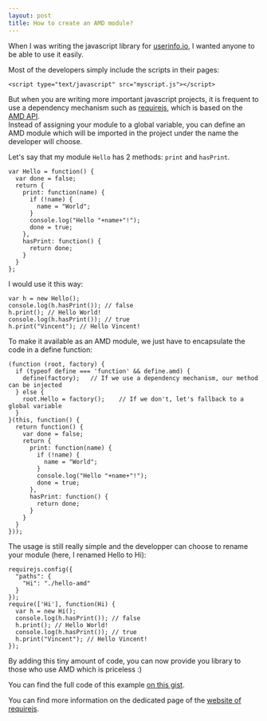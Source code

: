 ```yaml
---
layout: post
title: How to create an AMD module?
---
```


When I was writing the javascript library for [userinfo.io](http://userinfo.io), I wanted anyone to be able to use it easily.

Most of the developers simply include the scripts in their pages:

    <script type="text/javascript" src="myscript.js"></script>

But when you are writing more important javascript projects, it is frequent to use a dependency mechanism such as [requirejs](http://requirejs.org/), which is based on the [AMD API](https://github.com/amdjs/amdjs-api/wiki/AMD).  
Instead of assigning your module to a global variable, you can define an AMD module which will be imported in the project under the name the developer will choose.

<!--more-->

Let's say that my module `Hello` has 2 methods: `print` and `hasPrint`.

    var Hello = function() {
      var done = false;
      return {
        print: function(name) {
          if (!name) {
            name = "World";
          }
          console.log("Hello "+name+"!");
          done = true;
        },
        hasPrint: function() {
          return done;
        }
      }
    };

I would use it this way:

    var h = new Hello();
    console.log(h.hasPrint()); // false
    h.print(); // Hello World!
    console.log(h.hasPrint()); // true
    h.print("Vincent"); // Hello Vincent!


To make it available as an AMD module, we just have to encapsulate the code in a define function:

    (function (root, factory) {
      if (typeof define === 'function' && define.amd) {
        define(factory);   // If we use a dependency mechanism, our method can be injected
      } else {
        root.Hello = factory();    // If we don't, let's fallback to a global variable
      }
    }(this, function() {
      return function() {
        var done = false;
        return {
          print: function(name) {
            if (!name) {
              name = "World";
            }
            console.log("Hello "+name+"!");
            done = true;
          },
          hasPrint: function() {
            return done;
          }
        }
      }
    }));

The usage is still really simple and the developper can choose to rename your module (here, I renamed Hello to Hi):

    requirejs.config({
      "paths": {
        "Hi": "./hello-amd"
      }
    });
    require(['Hi'], function(Hi) {
      var h = new Hi();
      console.log(h.hasPrint()); // false
      h.print(); // Hello World!
      console.log(h.hasPrint()); // true
      h.print("Vincent"); // Hello Vincent!
    });

By adding this tiny amount of code, you can now provide you library to those who use AMD which is priceless :)

You can find the full code of this example [on this gist](https://gist.github.com/vdurmont/518197dbe0714053e0ca).

You can find more information on the dedicated page of the [website of requirejs](http://requirejs.org/docs/whyamd.html).
